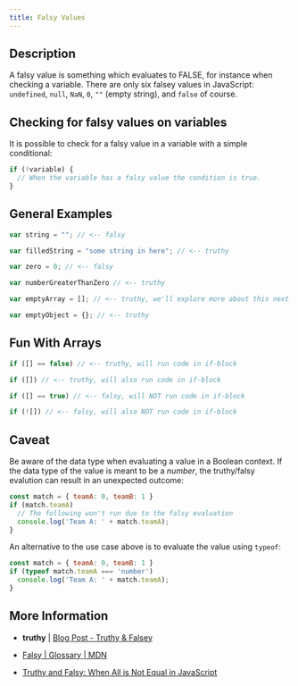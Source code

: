 ```yaml
---
title: Falsy Values
---
```


## Description

A falsy value is something which evaluates to FALSE, for instance when checking a variable. There are only six falsey values in JavaScript: `undefined`, `null`, `NaN`, `0`, `""` (empty string), and `false` of course.

## Checking for falsy values on variables

It is possible to check for a falsy value in a variable with a simple conditional:

```javascript
if (!variable) {
  // When the variable has a falsy value the condition is true.
}
```

## General Examples

```javascript
var string = ""; // <-- falsy

var filledString = "some string in here"; // <-- truthy

var zero = 0; // <-- falsy

var numberGreaterThanZero // <-- truthy

var emptyArray = []; // <-- truthy, we'll explore more about this next

var emptyObject = {}; // <-- truthy
```

## Fun With Arrays

```javascript
if ([] == false) // <-- truthy, will run code in if-block

if ([]) // <-- truthy, will also run code in if-block

if ([] == true) // <-- falsy, will NOT run code in if-block

if (![]) // <-- falsy, will also NOT run code in if-block
```

## Caveat

Be aware of the data type when evaluating a value in a Boolean context. If the data type of the value is meant to be a _number_, the truthy/falsy evalution can result in an unexpected outcome:
```javascript
const match = { teamA: 0, teamB: 1 }
if (match.teamA)
  // The following won't run due to the falsy evaluation
  console.log('Team A: ' + match.teamA);
}
```

An alternative to the use case above is to evaluate the value using `typeof`:
```javascript
const match = { teamA: 0, teamB: 1 }
if (typeof match.teamA === 'number')
  console.log('Team A: ' + match.teamA);
}
```

## More Information

- <a>**truthy**</a> | <a href='http://james.padolsey.com/javascript/truthy-falsey/' target='_blank' rel='nofollow'>Blog Post - Truthy & Falsey</a>

- [ Falsy | Glossary | MDN](https://developer.mozilla.org/en-US/docs/Glossary/Falsy)

- [Truthy and Falsy: When All is Not Equal in JavaScript](https://www.sitepoint.com/javascript-truthy-falsy/)

